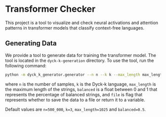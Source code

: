# Transformer Checker

This project is a tool to visualize and check neural activations and attention patterns in transformer models that classify context-free languages.

## Generating Data
We provide a tool to generate data for training the transformer model. The tool is located in the `dyck-k-generation` directory. To use the tool, run the following command:

```bash
python -m dyck_k_generator.generator --n n --k k --max_length max_length --balanced balanced --file
```

where `n` is the number of samples, `k` is the Dyck-k language, `max_length` is the maximum length of the strings, `balanced` is a float between 0 and 1 that represents the percentage of balanced strings, and `file` is flag that represents whether to save the data to a file or return it to a variable.

Default values are `n=500_000`, `k=3`, `max_length=1025` and `balanced=0.5`.
